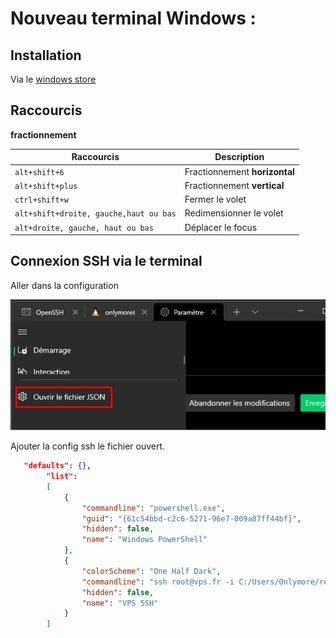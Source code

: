 # Nouveau terminal Windows :

## Installation 

Via le [windows store](https://www.microsoft.com/fr-fr/p/windows-terminal/9n0dx20hk701#activetab=pivot:overviewtab)

## Raccourcis 

**fractionnement**

| Raccourcis                             | Description                   |
| -------------------------------------- | ----------------------------- |
| `alt+shift+6`                          | Fractionnement **horizontal** |
| `alt+shift+plus`                       | Fractionnement **vertical**   |
| `ctrl+shift+w`                         | Fermer le volet               |
| `alt+shift+droite, gauche,haut ou bas` | Redimensionner le volet       |
| `alt+droite, gauche, haut ou bas`      | Déplacer le focus             |


## Connexion SSH via le terminal 

Aller dans la configuration 

![Settings terminale](images/terminalSettingsJson.jpg)

Ajouter la config ssh le fichier ouvert.

```json title="settings.json" hl_lines="10-17"
   "defaults": {},
        "list": 
        [
            {
                "commandline": "powershell.exe",
                "guid": "{61c54bbd-c2c6-5271-96e7-009a87ff44bf}",
                "hidden": false,
                "name": "Windows PowerShell"
            },
            {
                "colorScheme": "One Half Dark",
                "commandline": "ssh root@vps.fr -i C:/Users/Onlymore/repo/ssh/keyalex",
                "hidden": false,
                "name": "VPS SSH"
            }
        ]
```





